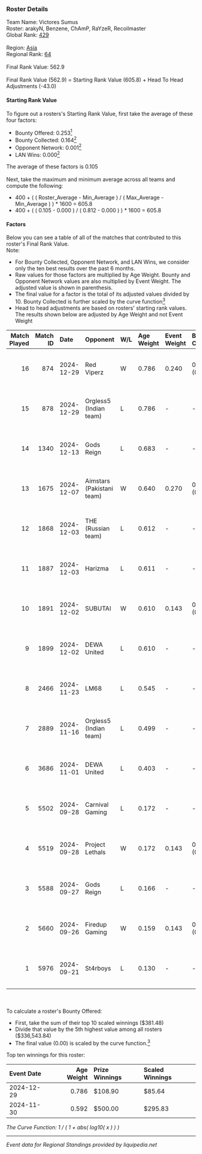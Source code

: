 ### Roster Details<br />
Team Name: Victores Sumus<br />
Roster: arakyN, Benzene, ChAmP, RaYzeR, Recoilmaster<br />
Global Rank: [429](../../standings_global_2025_03_01.md)<br />
<br />
Region: [Asia]( ../../standings_asia_2025_03_01.md)<br />
Regional Rank: [64]( ../../standings_asia_2025_03_01.md)<br />
<br />
Final Rank Value:  562.9<br />
<br />
Final Rank Value (562.9) = Starting Rank Value (605.8) + Head To Head Adjustments (-43.0)<br />

#### Starting Rank Value<br />
To figure out a rosters's Starting Rank Value, first take the average of these four factors:<br />
- Bounty Offered: 0.253[<sup>1</sup>](#table2)
- Bounty Collected: 0.164[<sup>2</sup>](#table1)
- Opponent Network: 0.001[<sup>2</sup>](#table1)
- LAN Wins: 0.000[<sup>2</sup>](#table1)

The average of these factors is 0.105<br />
<br />
Next, take the maximum and minimum average across all teams and compute the following:<br />
- 400 + ( ( Roster_Average - Min_Average ) / ( Max_Average - Min_Average ) ) * 1600 = 605.8
- 400 + ( ( 0.105 - 0.000 ) / ( 0.812 - 0.000 ) ) * 1600 = 605.8


#### Factors<br />
Below you can see a table of all of the matches that contributed to this roster's Final Rank Value.<br />
Note:<br />

- For Bounty Collected, Opponent Network, and LAN Wins, we consider only the ten best results over the past 6 months.
- Raw values for those factors are multiplied by Age Weight. Bounty and Opponent Network values are also multiplied by Event Weight. The adjusted value is shown in parenthesis.
- The final value for a factor is the total of its adjusted values divided by 10. Bounty Collected is further scaled by the curve function[<sup>3</sup>](#curveFunction)
- Head to head adjustments are based on rosters' starting rank values. The results shown below are adjusted by Age Weight and not Event Weight
<span id="table1"></span><br />


| Match Played | Match ID | Date       | Opponent                  | W/L | Age Weight | Event Weight | Bounty Collected | Opponent Network | LAN Wins  | H2H Adj. | Roster                                       |
| -: | -: | :- | :- | :- | :- | :- | :- | :- | :- | -: | :- |
|           16 |      874 | 2024-12-29 | Red Viperz                | W   | 0.786      | 0.240        | 0.000 (0.000)    | 0.000 (0.000)    | 0 (0.000) |     7.04 | arakyN, Benzene, ChAmP, RaYzeR, Recoilmaster |
|           15 |      878 | 2024-12-29 | Orgless5 (Indian team)    | L   | 0.786      | -            | -                | -                | -         |    -7.14 | arakyN, Benzene, ChAmP, RaYzeR, Recoilmaster |
|           14 |     1340 | 2024-12-13 | Gods Reign                | L   | 0.683      | -            | -                | -                | -         |    -7.13 | arakyN, Benzene, ChAmP, RaYzeR, Recoilmaster |
|           13 |     1675 | 2024-12-07 | Aimstars (Pakistani team) | W   | 0.640      | 0.270        | 0.000 (0.000)    | 0.028 (0.005)    | 0 (0.000) |     5.78 | arakyN, Benzene, ChAmP, RaYzeR, Recoilmaster |
|           12 |     1868 | 2024-12-03 | THE (Russian team)        | L   | 0.612      | -            | -                | -                | -         |    -7.53 | arakyN, Benzene, ChAmP, RaYzeR, Recoilmaster |
|           11 |     1887 | 2024-12-03 | Harizma                   | L   | 0.611      | -            | -                | -                | -         |    -6.03 | arakyN, Benzene, ChAmP, RaYzeR, Recoilmaster |
|           10 |     1891 | 2024-12-02 | SUBUTAI                   | W   | 0.610      | 0.143        | 0.001 (0.000)    | 0.063 (0.006)    | 0 (0.000) |     7.82 | arakyN, Benzene, ChAmP, RaYzeR, Recoilmaster |
|            9 |     1899 | 2024-12-02 | DEWA United               | L   | 0.610      | -            | -                | -                | -         |   -10.02 | arakyN, Benzene, ChAmP, RaYzeR, Recoilmaster |
|            8 |     2466 | 2024-11-23 | LM68                      | L   | 0.545      | -            | -                | -                | -         |    -7.79 | arakyN, Benzene, ChAmP, RaYzeR, Recoilmaster |
|            7 |     2889 | 2024-11-16 | Orgless5 (Indian team)    | L   | 0.499      | -            | -                | -                | -         |    -5.18 | arakyN, Benzene, ChAmP, RaYzeR, Recoilmaster |
|            6 |     3686 | 2024-11-01 | DEWA United               | L   | 0.403      | -            | -                | -                | -         |    -7.80 | arakyN, Benzene, ChAmP, RaYzeR, Recoilmaster |
|            5 |     5502 | 2024-09-28 | Carnival Gaming           | L   | 0.172      | -            | -                | -                | -         |    -3.64 | arakyN, Benzene, ChAmP, RaYzeR, Recoilmaster |
|            4 |     5519 | 2024-09-28 | Project Lethals           | W   | 0.172      | 0.143        | 0.000 (0.000)    | 0.000 (0.000)    | 0 (0.000) |     1.30 | arakyN, Benzene, ChAmP, RaYzeR, Recoilmaster |
|            3 |     5588 | 2024-09-27 | Gods Reign                | L   | 0.166      | -            | -                | -                | -         |    -1.96 | arakyN, Benzene, ChAmP, RaYzeR, Recoilmaster |
|            2 |     5660 | 2024-09-26 | Firedup Gaming            | W   | 0.159      | 0.143        | 0.000 (0.000)    | 0.008 (0.000)    | 0 (0.000) |     1.21 | arakyN, Benzene, ChAmP, RaYzeR, Recoilmaster |
|            1 |     5976 | 2024-09-21 | St4rboys                  | L   | 0.130      | -            | -                | -                | -         |    -1.87 | arakyN, Benzene, ChAmP, RaYzeR, Recoilmaster |

<br />
<span id="table2"></span><br />
To calculate a roster's Bounty Offered:<br />

- First, take the sum of their top 10 scaled winnings ($381.48)
- Divide that value by the 5th highest value among all rosters ($336,543.84)
- The final value (0.00) is scaled by the curve function.[<sup>3</sup>](#curveFunction)

Top ten winnings for this roster:<br />

| Event Date | Age Weight | Prize Winnings | Scaled Winnings |
| :- | -: | :- | :- |
| 2024-12-29 |      0.786 | $108.90        | $85.64          |
| 2024-11-30 |      0.592 | $500.00        | $295.83         |


<span id="curveFunction"></span>_The Curve Function: 1 / ( 1 + abs( log10( x ) ) )_<br />

---
_Event data for Regional Standings provided by liquipedia.net_<br />
